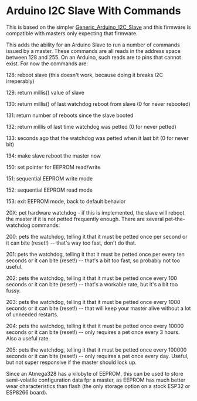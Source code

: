 # Arduino I2C Slave With Commands

This is based on the simpler <a href=https://github.com/judasgutenberg/Generic_Arduino_I2C_Slave>Generic_Arduino_I2C_Slave</a> and this firmware is compatible with masters only expecting that firmware.


This adds the ability for an Arduino Slave to run a number of commands issued by a master.  These commands are all reads in the address space between 128 and 255. On an Arduino, such reads are to pins that cannot exist.  For now the commands are:


128: reboot slave (this doesn't work, because doing it breaks I2C irreperably)

129: return millis() value of slave

130: return millis() of last watchdog reboot from slave (0 for never rebooted)

131: return number of reboots since the slave booted

132: return millis of last time watchdog was petted (0 for never petted)

133: seconds ago that the watchdog was petted when it last bit (0 for never bit)

134: make slave reboot the master now

150: set pointer for EEPROM read/write

151: sequential EEPROM write mode

152: sequential EEPROM read mode

153: exit EEPROM mode, back to default behavior

20X: pet hardware watchdog - if this is implemented, the slave will reboot the master if it is not petted frequently enough.  There are several pet-the-watchdog commands:

200: pets the watchdog, telling it that it must be petted once per second or it can bite (reset!) -- that's way too fast, don't do that.

201: pets the watchdog, telling it that it must be petted once per every ten seconds or it can bite (reset!) -- that's a bit too fast, so probably not too useful.

202: pets the watchdog, telling it that it must be petted once every 100 seconds or it can bite (reset!) -- that's a workable rate, but it's a bit too fussy.

203: pets the watchdog, telling it that it must be petted once every 1000 seconds or it can bite (reset!) -- that will keep your master alive without a lot of unneeded restarts.

204: pets the watchdog, telling it that it must be petted once every 10000 seconds or it can bite (reset!) -- only requires a pet once every 3 hours.  Also a useful rate.

205: pets the watchdog, telling it that it must be petted once every 100000 seconds or it can bite (reset!) -- only requires a pet once every day.  Useful, but not super responsive if the master should lock up.


Since an Atmega328 has a kilobyte of EEPROM, this can be used to store semi-volatile configuration data fpr a master, as EEPROM has much better wear characteristics than flash (the only storage option on a stock ESP32 or ESP8266 board).
